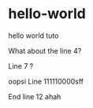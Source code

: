 # hello-world
hello world tuto

What about the line 4?


Line 7 ?


oopsi Line 111110000sff

End line 12 ahah
